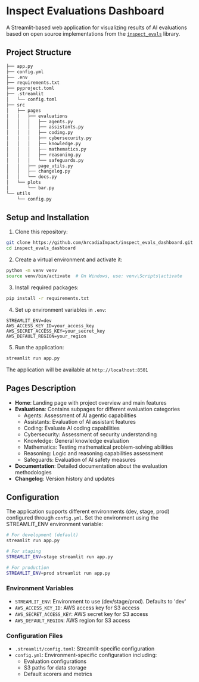 # Inspect Evaluations Dashboard

A Streamlit-based web application for visualizing results of AI evaluations based on open source implementations from the [`inspect_evals`](https://github.com/UKGovernmentBEIS/inspect_evals) library.

## Project Structure

```bash
├── app.py
├── config.yml
├── .env
├── requirements.txt
├── pyproject.toml
├── .streamlit
│   └── config.toml
├── src
│   ├── pages
│   │   ├── evaluations
│   │   │   ├── agents.py
│   │   │   ├── assistants.py
│   │   │   ├── coding.py
│   │   │   ├── cybersecurity.py
│   │   │   ├── knowledge.py
│   │   │   ├── mathematics.py
│   │   │   ├── reasoning.py
│   │   │   └── safeguards.py
│   │   ├── page_utils.py
│   │   ├── changelog.py
│   │   └── docs.py
│   └── plots
│       └── bar.py
└── utils
    └── config.py
```

## Setup and Installation

1. Clone this repository:

```bash
git clone https://github.com/ArcadiaImpact/inspect_evals_dashboard.git
cd inspect_evals_dashboard
```

2. Create a virtual environment and activate it:

```bash
python -m venv venv
source venv/bin/activate  # On Windows, use: venv\Scripts\activate
```

3. Install required packages:

```bash
pip install -r requirements.txt
```

4. Set up environment variables in `.env`:

```env
STREAMLIT_ENV=dev
AWS_ACCESS_KEY_ID=your_access_key
AWS_SECRET_ACCESS_KEY=your_secret_key
AWS_DEFAULT_REGION=your_region
```

5. Run the application:

```bash
streamlit run app.py
```

The application will be available at `http://localhost:8501`

## Pages Description

- **Home**: Landing page with project overview and main features
- **Evaluations**: Contains subpages for different evaluation categories
  - Agents: Assessment of AI agentic capabilities
  - Assistants: Evaluation of AI assistant features
  - Coding: Evaluate AI coding capabilities
  - Cybersecurity: Assessment of security understanding
  - Knowledge: General knowledge evaluation
  - Mathematics: Testing mathematical problem-solving abilities
  - Reasoning: Logic and reasoning capabilities assessment
  - Safeguards: Evaluation of AI safety measures
- **Documentation**: Detailed documentation about the evaluation methodologies
- **Changelog**: Version history and updates

## Configuration

The application supports different environments (dev, stage, prod) configured through `config.yml`.
Set the environment using the STREAMLIT_ENV environment variable:

```bash
# For development (default)
streamlit run app.py

# For staging
STREAMLIT_ENV=stage streamlit run app.py

# For production
STREAMLIT_ENV=prod streamlit run app.py
```

### Environment Variables

- `STREAMLIT_ENV`: Environment to use (dev/stage/prod). Defaults to 'dev'
- `AWS_ACCESS_KEY_ID`: AWS access key for S3 access
- `AWS_SECRET_ACCESS_KEY`: AWS secret key for S3 access
- `AWS_DEFAULT_REGION`: AWS region for S3 access

### Configuration Files

- `.streamlit/config.toml`: Streamlit-specific configuration
- `config.yml`: Environment-specific configuration including:
  - Evaluation configurations
  - S3 paths for data storage
  - Default scorers and metrics
